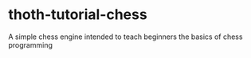 # thoth-tutorial-chess
A simple chess engine intended to teach beginners the basics of chess programming
